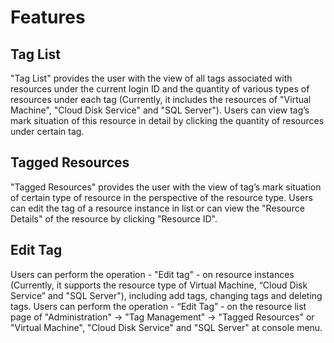﻿# Features

## Tag List

"Tag List" provides the user with the view of all tags associated with resources under the current login ID and the quantity of various types of resources under each tag (Currently, it includes the resources of "Virtual Machine", "Cloud Disk Service" and "SQL Server"). Users can view tag’s mark situation of this resource in detail by clicking the quantity of resources under certain tag.

## Tagged Resources
"Tagged Resources" provides the user with the view of tag’s mark situation of certain type of resource in the perspective of the resource type. Users can edit the tag of a resource instance in list or can view the "Resource Details" of the resource by clicking "Resource ID".

## Edit Tag
Users can perform the operation - "Edit tag" - on resource instances (Currently, it supports the resource type of Virtual Machine, “Cloud Disk Service” and "SQL Server"), including add tags, changing tags and deleting tags. Users can perform the operation - “Edit Tag” - on the resource list page of "Administration" -> "Tag Management" -> "Tagged Resources" or "Virtual Machine", "Cloud Disk Service" and "SQL Server" at console menu.

